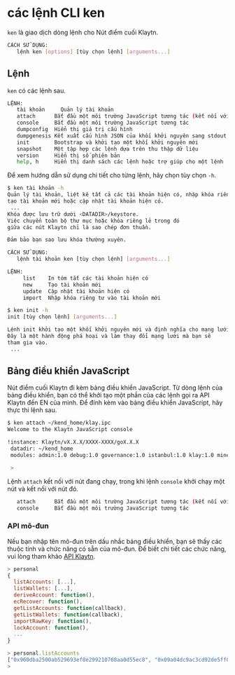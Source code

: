 # các lệnh CLI ken <a id="ken-cli-commands"></a>

`ken` là giao dịch dòng lệnh cho Nút điểm cuối Klaytn.

```bash
CÁCH SỬ DỤNG:
   lệnh ken [options] [tùy chọn lệnh] [arguments...]
```

## Lệnh <a id="commands"></a>

`ken` có các lệnh sau.

```bash
LỆNH:
   tài khoản     Quản lý tài khoản
   attach      Bắt đầu một môi trường JavaScript tương tác (kết nối với nút)
   console     Bắt đầu một môi trường JavaScript tương tác
   dumpconfig  Hiển thị giá trị cấu hình
   dumpgenesis Kết xuất cấu hình JSON của khối khởi nguyên sang stdout (Lệnh này được hỗ trợ từ Klaytn v1.7.0.)
   init        Bootstrap và khởi tạo một khối khởi nguyên mới
   snapshot    Một tập hợp các lệnh dựa trên thu thập dữ liệu
   version     Hiển thị số phiên bản
   help, h     Hiển thị danh sách các lệnh hoặc trợ giúp cho một lệnh
```

Để xem hướng dẫn sử dụng chi tiết cho từng lệnh, hãy chọn tùy chọn `-h`.

```bash
$ ken tài khoản -h
Quản lý tài khoản, liệt kê tất cả các tài khoản hiện có, nhập khóa riêng tư vào tài khoản mới,
tạo tài khoản mới hoặc cập nhật tài khoản hiện có.
 ...
Khóa được lưu trữ dưới <DATADIR>/keystore.
Việc chuyển toàn bộ thư mục hoặc khóa riêng lẻ trong đó
giữa các nút Klaytn chỉ là sao chép đơn thuần.

Đảm bảo bạn sao lưu khóa thường xuyên.

CÁCH SỬ DỤNG:
   lệnh tài khoản ken [tùy chọn lệnh] [arguments...]

LỆNH:
     list    In tóm tắt các tài khoản hiện có
     new     Tạo tài khoản mới
     update  Cập nhật tài khoản hiện có
     import  Nhập khóa riêng tư vào tài khoản mới
```

```bash
$ ken init -h
init [tùy chọn lệnh] [arguments...]

Lệnh init khởi tạo một khối khởi nguyên mới và định nghĩa cho mạng lưới.
Đây là một hành động phá hoại và làm thay đổi mạng lưới mà bạn sẽ
tham gia vào.
 ...
```

## Bảng điều khiển JavaScript <a id="javascript-console"></a>

Nút điểm cuối Klaytn đi kèm bảng điều khiển JavaScript. Từ dòng lệnh của bảng điều khiển, bạn có thể khởi tạo một phần của các lệnh gọi ra API Klaytn đến EN của mình. Để đính kèm vào bảng điều khiển JavaScript, hãy thực thi lệnh sau.

```bash
$ ken attach ~/kend_home/klay.ipc
Welcome to the Klaytn JavaScript console

!instance: Klaytn/vX.X.X/XXXX-XXXX/goX.X.X
 datadir: ~/kend_home
 modules: admin:1.0 debug:1.0 governance:1.0 istanbul:1.0 klay:1.0 miner:1.0 net:1.0 personal:1.0 rpc:1.0 txpool:1.0

 >
```

Lệnh `attach` kết nối với nút đang chạy, trong khi lệnh `console` khởi chạy một nút và kết nối với nút đó.

```bash
   attach      Bắt đầu một môi trường JavaScript tương tác (kết nối với nút)
   console     Bắt đầu một môi trường JavaScript tương tác
```

### API mô-đun <a id="module-apis"></a>

Nếu bạn nhập tên mô-đun trên dấu nhắc bảng điều khiển, bạn sẽ thấy các thuộc tính và chức năng có sẵn của mô-đun. Để biết chi tiết các chức năng, vui lòng tham khảo [API Klaytn](../../../dapp/json-rpc/README.md).

```javascript
> personal
{
  listAccounts: [...],
  listWallets: [...],
  deriveAccount: function(),
  ecRecover: function(),
  getListAccounts: function(callback),
  getListWallets: function(callback),
  importRawKey: function(),
  lockAccount: function(),
  ...
}

> personal.listAccounts
["0x960dba2500ab529693ef8e299210768aa0d55ec8", "0x09a04dc9ac3cd92de5ff0d45ae50ff1b618305d9", "0x36662211c072dadbf5fc1e087ddebd36df986abd", "0xbf9683cf04520eeba6d936a3478de29437c5d048"]
> 
```  
